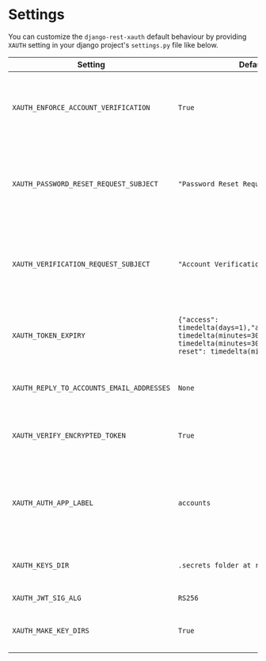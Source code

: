 # Settings

You can customize the `django-rest-xauth` default behaviour by providing `XAUTH` setting in your django project's
`settings.py` file like below.

| Setting                                   | Default                                                                                                                                           | Description                                                                                                                             |
|-------------------------------------------|---------------------------------------------------------------------------------------------------------------------------------------------------|-----------------------------------------------------------------------------------------------------------------------------------------|
| `XAUTH_ENFORCE_ACCOUNT_VERIFICATION`      | `True`                                                                                                                                            | Checks if user account is verified before returning access token otherwise account verification token is returned.                      |
| `XAUTH_PASSWORD_RESET_REQUEST_SUBJECT`    | `"Password Reset Request"`                                                                                                                        | Used as a subject for email of OTP (temporary password) email sent by `xauth` from email referenced by `XAUTH_SENDER_ADDRESS` setting.  |
| `XAUTH_VERIFICATION_REQUEST_SUBJECT`      | `"Account Verification"`                                                                                                                          | Used as a subject for email of OTP (verification code) email sent by `xauth` from email referenced by `XAUTH_SENDER_ADDRESS` setting.   |
| `XAUTH_TOKEN_EXPIRY`                      | `{"access": timedelta(days=1),"activation": timedelta(minutes=30),"verification": timedelta(minutes=30),"password-reset": timedelta(minutes=30)}` | Duration after which a JWT token with the subject (specified as the `dict` key) should be considered expired.                           |
| `XAUTH_REPLY_TO_ACCOUNTS_EMAIL_ADDRESSES` | `None`                                                                                                                                            | Email(s) to which replies of `xauth`-related emails should go.                                                                          |
| `XAUTH_VERIFY_ENCRYPTED_TOKEN`            | `True`                                                                                                                                            | Verify bearer token from `Authorization` header as an encrypted JWT token.                                                              |
| `XAUTH_AUTH_APP_LABEL`                    | `accounts`                                                                                                                                        | Which app(-label) should the dependant classes be associated with. This eases overriding of classes within modules in `xauth.accounts`. |
| `XAUTH_KEYS_DIR`                          | `.secrets folder at repo root`                                                                                                                    | Folder to store the keys generated to sign and verify JWT token.                                                                        |
| `XAUTH_JWT_SIG_ALG`                       | `RS256`                                                                                                                                           | Signing algorithm for JWT token.                                                                                                        |
| `XAUTH_MAKE_KEY_DIRS`                     | `True`                                                                                                                                            | Whether to automatically create `KEYS_DIR` if they don't already exist.                                                                 |